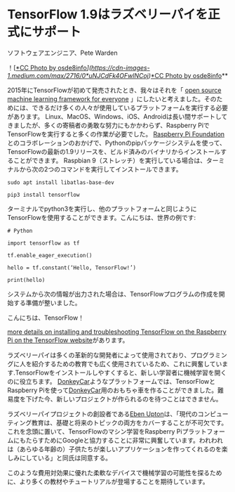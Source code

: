
# TensorFlow 1.9はラズベリーパイを正式にサポート

ソフトウェアエンジニア、Pete Warden

！[[*CC Photo by osde8info](https://www.flickr.com/photos/osde-info/8626662243/in/photolist-e9iU8V-c5MSNd-fmVdvx-c5MRwC-ds8ei9-cDBDks-cddC9h-e9pzWW-dcFMuG-dcwSD8-bVRjqH-c1gNLw-cdE5Wy-cddzRN-bz7n87-dC1nJE-dHqTrx-ese95j-dcFKhR-esemvj-gKRLrn-oR7oB7-cjPyjq-ejDYL4-iYkRnk-iYjUV6-BFsVnj-oviiM5-tCLwAw-esebzQ-ox49Mn-tmBYhn-eseviG-dHwhXE-eseenu-dHwfKW-cjPyDC-dS4QZz-dTsudR-coqbmw-dLAfzv-iYkXER-iYpdbG-iYmAZm-cu8JLU-bW6T8t-TaC67b-jLKzPe-cs27eU-ihce1u)*](https://cdn-images-1.medium.com/max/2716/0*uNJCdFk4OFwlNCoj)*[*CC Photo by osde8info](https://www.flickr.com/photos/osde-info/8626662243/in/photolist-e9iU8V-c5MSNd-fmVdvx-c5MRwC-ds8ei9-cDBDks-cddC9h-e9pzWW-dcFMuG-dcwSD8-bVRjqH-c1gNLw-cdE5Wy-cddzRN-bz7n87-dC1nJE-dHqTrx-ese95j-dcFKhR-esemvj-gKRLrn-oR7oB7-cjPyjq-ejDYL4-iYkRnk-iYjUV6-BFsVnj-oviiM5-tCLwAw-esebzQ-ox49Mn-tmBYhn-eseviG-dHwhXE-eseenu-dHwfKW-cjPyDC-dS4QZz-dTsudR-coqbmw-dLAfzv-iYkXER-iYpdbG-iYmAZm-cu8JLU-bW6T8t-TaC67b-jLKzPe-cs27eU-ihce1u)**

2015年にTensorFlowが初めて発売されたとき、我々はそれを「 [open source machine learning framework for everyone](https://github.com/tensorflow/tensorflow/blob/master/tensorflow/tools/pip_package/setup.py#L15) 」にしたいと考えました。そのためには、できるだけ多くの人々が使用しているプラ​​ットフォームを実行する必要があります。 Linux、MacOS、Windows、iOS、Androidは長い間サポートしてきましたが、多くの寄稿者の勇敢な努力にもかかわらず、Raspberry PiでTensorFlowを実行すると多くの作業が必要でした。 [Raspberry Pi Foundation](https://www.raspberrypi.org/)とのコラボレーションのおかげで、Pythonのpipパッケージシステムを使って、TensorFlowの最新の1.9リリースを、ビルド済みのバイナリからインストールすることができます。 Raspbian 9（ストレッチ）を実行している場合は、ターミナルから次の2つのコマンドを実行してインストールできます。

    sudo apt install libatlas-base-dev

    pip3 install tensorflow

ターミナルでpython3を実行し、他のプラットフォームと同じようにTensorFlowを使用することができます。こんにちは、世界の例です:

    # Python

    import tensorflow as tf

    tf.enable_eager_execution()

    hello = tf.constant(‘Hello, TensorFlow!’)

    print(hello)

システムから次の情報が出力された場合は、TensorFlowプログラムの作成を開始する準備が整いました。

こんにちは、TensorFlow！

[more details on installing and troubleshooting TensorFlow on the Raspberry Pi on the TensorFlow website](https://www.tensorflow.org/install/install_raspbian)があります。

ラズベリーパイは多くの革新的な開発者によって使用されており、プログラミングに人を紹介するための教育でも広く使用されているため、これに興奮しています.TensorFlowをインストールしやすくすると、新しい学習者に機械学習を開くのに役立ちます。 [DonkeyCar](http://www.donkeycar.com/)ようなプラットフォームでは、TensorFlowとRaspberry Piを使って[DonkeyCar](http://www.donkeycar.com/)用のおもちゃ車を作ることができました。難易度を下げた今、新しいプロジェクトが作られるのを待つことはできません。

ラズベリーパイプロジェクトの創設者である[Eben Upton](https://twitter.com/ebenupton)は、「現代のコンピューティング教育は、基礎と将来のトピックの両方をカバーすることが不可欠です。これを念頭に置いて、TensorFlowのマシン学習をRaspberry PiプラットフォームにもたらすためにGoogleと協力することに非常に興奮しています。われわれは（あらゆる年齢の）子供たちが楽しいアプリケーションを作ってくれるのを楽しみにしている」と同氏は同意する。

このような費用対効果に優れた柔軟なデバイスで機械学習の可能性を探るために、より多くの教材やチュートリアルが登場することを期待しています。
